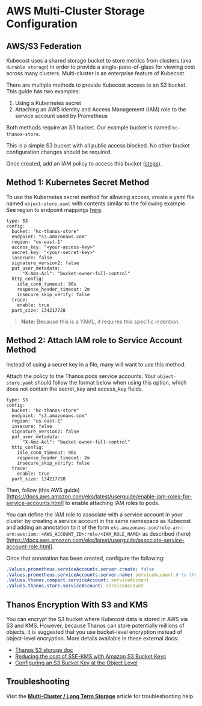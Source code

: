 AWS Multi-Cluster Storage Configuration
=======================================

## AWS/S3 Federation
<a name="overview"></a>
Kubecost uses a shared storage bucket to store metrics from clusters (aka `durable storage`) in order to provide a single-pane-of-glass for viewing cost across many clusters. Multi-cluster is an enterprise feature of Kubecost.

There are multiple methods to provide Kubecost access to an S3 bucket. This guide has two examples:

1. Using a Kubernetes secret
1. Attaching an AWS Identity and Access Management (IAM) role to the service account used by Prometheus

Both methods require an S3 bucket. Our example bucket is named `kc-thanos-store`.

This is a simple S3 bucket with all public access blocked. No other bucket configuration changes should be required.

Once created, add an IAM policy to access this bucket ([steps](/aws-service-account-thanos.md)).

## Method 1: Kubernetes Secret Method
<a name="secret"></a>
To use the Kubernetes secret method for allowing access, create a yaml file named `object-store.yaml` with contents similar to the following example. See region to endpoint mappings [here](https://docs.aws.amazon.com/general/latest/gr/rande.html#s3_region).

```
type: S3
config:
  bucket: "kc-thanos-store"
  endpoint: "s3.amazonaws.com"
  region: "us-east-1"
  access_key: "<your-access-key>"
  secret_key: "<your-secret-key>"
  insecure: false
  signature_version2: false
  put_user_metadata:
      "X-Amz-Acl": "bucket-owner-full-control"
  http_config:
    idle_conn_timeout: 90s
    response_header_timeout: 2m
    insecure_skip_verify: false
  trace:
    enable: true
  part_size: 134217728
```
> **Note:** Because this is a YAML, it requires this specific indention.

## Method 2: Attach IAM role to Service Account Method
<a name="attach-role"></a>
Instead of using a secret key in a file, many will want to use this method.

Attach the policy to the Thanos pods service accounts. Your `object-store.yaml` should follow the format below when using this option, which does not contain the secret_key and access_key fields.

```
type: S3
config:
  bucket: "kc-thanos-store"
  endpoint: "s3.amazonaws.com"
  region: "us-east-1"
  insecure: false
  signature_version2: false
  put_user_metadata:
      "X-Amz-Acl": "bucket-owner-full-control"
  http_config:
    idle_conn_timeout: 90s
    response_header_timeout: 2m
    insecure_skip_verify: false
  trace:
    enable: true
  part_size: 134217728
```

Then, follow (this AWS guide)[https://docs.aws.amazon.com/eks/latest/userguide/enable-iam-roles-for-service-accounts.html] to enable attaching IAM roles to pods.

You can define the IAM role to associate with a service account in your cluster by creating a service account in the same namespace as Kubecost and adding an annotation to it of the form `eks.amazonaws.com/role-arn: arn:aws:iam::<AWS_ACCOUNT_ID>:role/<IAM_ROLE_NAME>`
as described (here)[https://docs.aws.amazon.com/eks/latest/userguide/associate-service-account-role.html].

Once that annotation has been created, configure the following:
```yaml
.Values.prometheus.serviceAccounts.server.create: false
.Values.prometheus.serviceAccounts.server.name: serviceAccount # to the name of your created service account
.Values.thanos.compact.serviceAccount: serviceAccount
.Values.thanos.store.serviceAccount: serviceAccount
```

## Thanos Encryption With S3 and KMS
<a name="encryption"></a>
You can encrypt the S3 bucket where Kubecost data is stored in AWS via S3 and KMS. However, because Thanos can store potentially millions of objects, it is suggested that you use bucket-level encryption instead of object-level encryption. More details available in these external docs:

* [Thanos S3 storage doc](https://thanos.io/tip/thanos/storage.md/#s3)
* [Reducing the cost of SSE-KMS with Amazon S3 Bucket Keys](https://docs.aws.amazon.com/AmazonS3/latest/userguide/bucket-key.html)
* [Configuring an S3 Bucket Key at the Object Level](https://docs.aws.amazon.com/AmazonS3/latest/userguide/configuring-bucket-key-object.html)

## Troubleshooting

Visit the [**Multi-Cluster / Long Term Storage**](/long-term-storage.md#troubleshooting) article for troubleshooting help.
